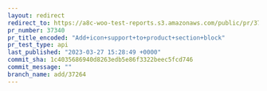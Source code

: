 ```yaml
---
layout: redirect
redirect_to: https://a8c-woo-test-reports.s3.amazonaws.com/public/pr/37340/api/index.html
pr_number: 37340
pr_title_encoded: "Add+icon+support+to+product+section+block"
pr_test_type: api
last_published: "2023-03-27 15:28:49 +0000"
commit_sha: 1c4035686940d8263edb5e86f3322beec5fcd746
commit_message: ""
branch_name: add/37264
---
```

